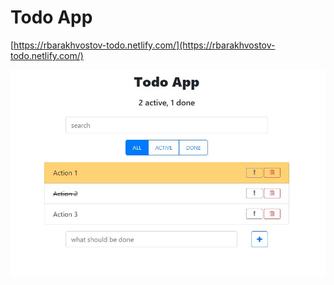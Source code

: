 # Todo App

[https://rbarakhvostov-todo.netlify.com/](https://rbarakhvostov-todo.netlify.com/)

![Todo App](./public/todoApp.jpg)
